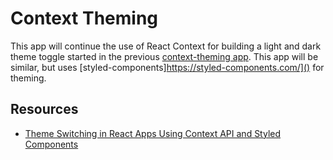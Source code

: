 # Context Theming

This app will continue the use of React Context for building a light and dark theme toggle started in the previous [context-theming app](https://github.com/1Copenut/react-bytes/tree/main/context-theming). This app will be similar, but uses [styled-components]https://styled-components.com/]() for theming.

## Resources

- [Theme Switching in React Apps Using Context API and Styled Components](https://jscircle.com/react-theme-switching-with-context-api-and-styled-components/)
